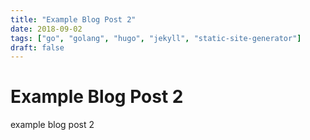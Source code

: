 ```yaml
---
title: "Example Blog Post 2"
date: 2018-09-02
tags: ["go", "golang", "hugo", "jekyll", "static-site-generator"]
draft: false
---
```


# Example Blog Post 2

example blog post 2
